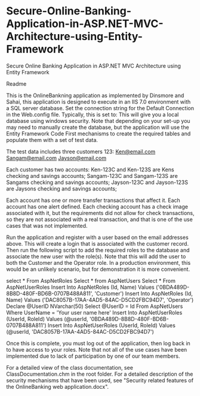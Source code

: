 # Secure-Online-Banking-Application-in-ASP.NET-MVC-Architecture-using-Entity-Framework
Secure Online Banking Application in ASP.NET MVC Architecture using Entity Framework


Readme

This is the OnlineBankning application as implemented by Dinsmore and Sahai, this application 
is designed to execute in an IIS 7.0 environment with a SQL server database.
Set the connection string for the Default Connection in the Web.config file.
Typically, this is set to:
<add name="DefaultConnection" connectionString="Data Source=(LocalDb)\v11.0;Initial Catalog=OnlineBanking;Integrated Security=SSPI" providerName="System.Data.SqlClient" />
This will give you a local database using windows security. Note that depending on your set-up
you may need to manually create the database, but the application will use the Entity Framework
Code First mechanisms to create the required tables and populate them with a set of test data.

The test data includes three customers 123:
Ken@email.com
Sangam@email.com
Jayson@email.com

Each customer has two accounts:
Ken-123C and Ken-123S are Kens checking and savings accounts;
Sangam-123C and Sangam-123S are Sangams checking and savings accounts;
Jayson-123C and Jayson-123S are Jaysons checking and savings accounts;

Each account has one or more transfer transactions that affect it.
Each account has one alert defined.
Each checking account has a check image associated with it, but the requirements did not allow for check transactions, so they are not associated with a real transaction, and that is one of the use cases that was not implemented.

Run the application and register with a user based on the email addresses above. This will create a login that is associated with the customer record. Then run the following script to
add the required roles to the database and associate the new user with the role(s). Note that this will add the user to both the Customer and the Operator role. In a production environment,
this would be an unlikely scenario, but for demonstration it is more convenient.

select * From AspNetRoles
Select * from AspNetUsers
Select * From AspNetUserRoles
Insert Into AspNetRoles (Id, Name) Values ('0BDA489D-8B8D-480F-BD6B-0707B488A811', 'Customer')
Insert Into AspNetRoles (Id, Name) Values ('DAC8057B-17AA-4AD5-84AC-D5CD2FBC94D7', 'Operator')
Declare @UserID NVarchar(50)
Select @UserID = Id From AspNetUsers Where UserName = 'Your user name here'
Insert Into AspNetUserRoles (UserId, RoleId) Values (@userId, '0BDA489D-8B8D-480F-BD6B-0707B488A811')
Insert Into AspNetUserRoles (UserId, RoleId) Values (@userId, 'DAC8057B-17AA-4AD5-84AC-D5CD2FBC94D7')


Once this is complete, you must log out of the application, then log back in to have access to your roles.
Note that not all of the use cases have been implemented due to lack of participation by one of our team members.

For a detailed view of the class documentation, see ClassDocumentation.chm in the root folder.
For a detailed description of the security mechanisms that have been used, see "Security related features of the OnlineBanking web application.docx".

